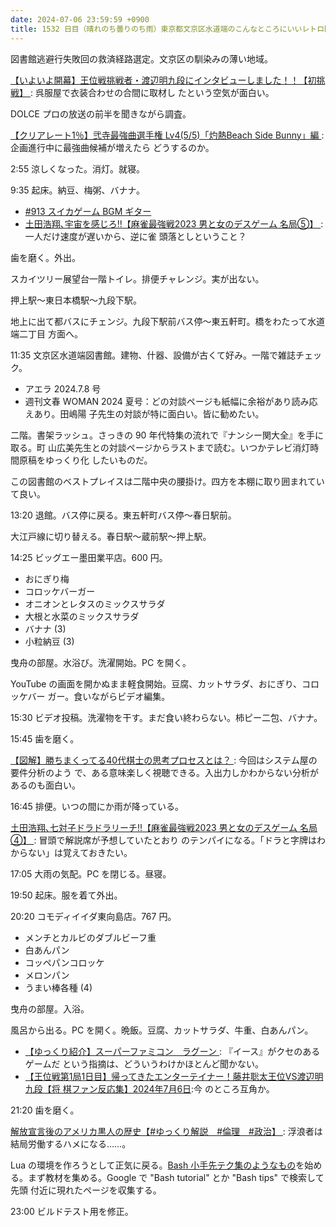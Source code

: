 ```yaml
---
date: 2024-07-06 23:59:59 +0900
title: 1532 日目（晴れのち曇りのち雨）東京都文京区水道端のこんなところにいいレトロ図書館
---
```


図書館逃避行失敗回の救済経路選定。文京区の馴染みの薄い地域。

[【いよいよ開幕】王位戦挑戦者・渡辺明九段にインタビューしました！！【初挑戦】
](https://www.youtube.com/watch?v=-DRT17M2yNA): 呉服屋で衣装合わせの合間に取材し
たという空気が面白い。

DOLCE プロの放送の前半を聞きながら調査。

[【クリアレート1％】弐寺最強曲選手権 Lv4(5/5)「灼熱Beach Side Bunny」編
](https://www.youtube.com/watch?v=DorooveTm6E): 企画進行中に最強曲候補が増えたら
どうするのか。

2:55 涼しくなった。消灯。就寝。

9:35 起床。納豆、梅粥、バナナ。

* [#913 スイカゲーム BGM ギター](https://www.youtube.com/watch?v=FYo52Dwhutk)
* [土田浩翔､宇宙を感じろ!!【麻雀最強戦2023 男と女のデスゲーム 名局⑤】
  ](https://www.youtube.com/watch?v=eus9UnzgohM): 一人だけ速度が遅いから、逆に雀
  頭落としということ？

歯を磨く。外出。

スカイツリー展望台一階トイレ。排便チャレンジ。実が出ない。

押上駅～東日本橋駅～九段下駅。

地上に出て都バスにチェンジ。九段下駅前バス停～東五軒町。橋をわたって水道端二丁目
方面へ。
<blockquote class="twitter-tweet"
  data-conversation="none"
  data-media-max-width="480" data-theme="dark" data-align="center">
<a href="https://twitter.com/showa_yojyo/status/1809473350164693220"></a>
</blockquote>

11:35 文京区水道端図書館。建物、什器、設備が古くて好み。一階で雑誌チェック。

* アエラ 2024.7.8 号
* 週刊文春 WOMAN 2024 夏号：どの対談ページも紙幅に余裕があり読み応えあり。田嶋陽
  子先生の対談が特に面白い。皆に勧めたい。

二階。書架ラッシュ。さっきの 90 年代特集の流れで『ナンシー関大全』を手に取る。町
山広美先生との対談ページからラストまで読む。いつかテレビ消灯時間原稿をゆっくり化
したいものだ。

この図書館のベストプレイスは二階中央の腰掛け。四方を本棚に取り囲まれていて良い。

13:20 退館。バス停に戻る。東五軒町バス停～春日駅前。

大江戸線に切り替える。春日駅～蔵前駅～押上駅。

14:25 ビッグエー墨田業平店。600 円。

* おにぎり梅
* コロッケバーガー
* オニオンとレタスのミックスサラダ
* 大根と水菜のミックスサラダ
* バナナ (3)
* 小粒納豆 (3)

曳舟の部屋。水浴び。洗濯開始。PC を開く。

YouTube の画面を開かぬまま軽食開始。豆腐、カットサラダ、おにぎり、コロッケバー
ガー。食いながらビデオ編集。

15:30 ビデオ投稿。洗濯物を干す。まだ食い終わらない。柿ピー二包、バナナ。

15:45 歯を磨く。

[【図解】勝ちまくってる40代棋士の思考プロセスとは？
](https://www.youtube.com/watch?v=vKCDXQZFc78): 今回はシステム屋の要件分析のよう
で、ある意味楽しく視聴できる。入出力しかわからない分析があるのも面白い。

16:45 排便。いつの間にか雨が降っている。

[土田浩翔､七対子ドラドラリーチ!!【麻雀最強戦2023 男と女のデスゲーム 名局④】
](https://www.youtube.com/watch?v=N85mUjVMLPc): 冒頭で解説席が予想していたとおり
のテンパイになる。「ドラと字牌はわからない」は覚えておきたい。

17:05 大雨の気配。PC を閉じる。昼寝。

19:50 起床。服を着て外出。

20:20 コモディイイダ東向島店。767 円。

* メンチとカルビのダブルビーフ重
* 白あんパン
* コッペパンコロッケ
* メロンパン
* うまい棒各種 (4)

曳舟の部屋。入浴。

風呂から出る。PC を開く。晩飯。豆腐、カットサラダ、牛重、白あんパン。

* [【ゆっくり紹介】スーパーファミコン　ラグーン
  ](https://www.youtube.com/watch?v=Y8LwgxZEB7w): 『イース』がクセのあるゲームだ
  という指摘は、どういうわけかほとんど聞かない。
* [【王位戦第1局1日目】帰ってきたエンターテイナー！藤井聡太王位VS渡辺明九段【将
  棋ファン反応集】2024年7月6日](https://www.youtube.com/watch?v=o2lWcTxALX4):今
  のところ互角か。

21:20 歯を磨く。

[解放宣言後のアメリカ黒人の歴史【#ゆっくり解説　#倫理　#政治】
](https://www.youtube.com/watch?v=S-Z32lzOhDs): 浮浪者は結局労働するハメになる……。

Lua の環境を作ろうとして正気に戻る。[Bash 小手先テク集のようなもの][132]を始め
る。まず教材を集める。Google で "Bash tutorial" とか "Bash tips" で検索して先頭
付近に現れたページを収集する。

23:00 ビルドテスト用を修正。

[132]: https://github.com/showa-yojyo/notebook/issues/132

